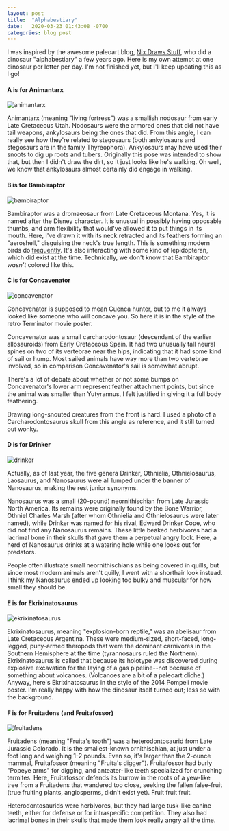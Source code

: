 ```yaml
---
layout: post
title:  "Alphabestiary"
date:   2020-03-23 01:43:08 -0700
categories: blog post
---
```

I was inspired by the awesome paleoart blog, [Nix Draws Stuff](https://alphynix.tumblr.com), who did a dinosaur "alphabestiary" a few years ago.  Here is my own attempt at one dinosaur per letter per day.  I'm not finished yet, but I'll keep updating this as I go!

#### A is for Animantarx
![animantarx](/assets/animantarx.jpg)

Animantarx (meaning "living fortress") was a smallish nodosaur from early Late Cretaceous Utah.  Nodosaurs were the armored ones that did not have tail weapons, ankylosaurs being the ones that did.  From this angle, I can really see how they're related to stegosaurs (both ankylosaurs and stegosaurs are in the family Thyreophora).  Ankylosaurs may have used their snoots to dig up roots and tubers.  Originally this pose was intended to show that, but then I didn't draw the dirt, so it just looks like he's walking.  Oh well, we know that ankylosaurs almost certainly did engage in walking.

#### B is for Bambiraptor
![bambiraptor](/assets/bambiraptor.jpg)

Bambiraptor was a dromaeosaur from Late Cretaceous Montana.  Yes, it is named after the Disney character.  It is unusual in possibly having opposable thumbs, and arm flexibility that would've allowed it to put things in its mouth.  Here, I've drawn it with its neck retracted and its feathers forming an "aeroshell," disguising the neck's true length.  This is something modern birds do [frequently](http://willoughbyart.blogspot.com/2012/07/the-neck-is-lie.html).  It's also interacting with some kind of lepidopteran, which did exist at the time.  Technically, we don't know that Bambiraptor _wasn't_ colored like this.

#### C is for Concavenator
![concavenator](/assets/concavenator.png)

Concavenator is supposed to mean Cuenca hunter, but to me it always looked like someone who will concave you.  So here it is in the style of the retro Terminator movie poster.

Concavenator was a small carcharodontosaur (descendant of the earlier allosauroids) from Early Cretaceous Spain.  It had two unusually tall neural spines on two of its vertebrae near the hips, indicating that it had some kind of sail or hump.  Most sailed animals have way more than two vertebrae involved, so in comparison Concavenator's sail is somewhat abrupt.

There's a lot of debate about whether or not some bumps on Concavenator's lower arm represent feather attachment points, but since the animal was smaller than Yutyrannus, I felt justified in giving it a full body feathering.

Drawing long-snouted creatures from the front is hard.  I used a photo of a Carcharodontosaurus skull from this angle as reference, and it still turned out wonky.

#### D is for Drinker
![drinker](/assets/drinker.jpg)

Actually, as of last year, the five genera Drinker, Othnielia, Othnielosaurus, Laosaurus, and Nanosaurus were all lumped under the banner of Nanosaurus, making the rest junior synonyms.

Nanosaurus was a small (20-pound) neornithischian from Late Jurassic North America.  Its remains were originally found by the Bone Warrior, Othniel Charles Marsh (after whom Othnielia and Othnielosaurus were later named), while Drinker was named for his rival, Edward Drinker Cope, who did not find any Nanosaurus remains.  These little beaked herbivores had a lacrimal bone in their skulls that gave them a perpetual angry look.  Here, a herd of Nanosaurus drinks at a watering hole while one looks out for predators.

People often illustrate small neornithischians as being covered in quills, but since most modern animals aren't quilly, I went with a shorthair look instead.  I think my Nanosaurus ended up looking too bulky and muscular for how small they should be.

#### E is for Ekrixinatosaurus
![ekrixinatosaurus](/assets/ekrixinatosaurus.jpg)

Ekrixinatosaurus, meaning "explosion-born reptile," was an abelisaur from Late Cretaceous Argentina.  These were medium-sized, short-faced, long-legged, puny-armed theropods that were the dominant carnivores in the Southern Hemisphere at the time (tyrannosaurs ruled the Northern).  Ekrixinatosaurus is called that because its holotype was discovered during explosive excavation for the laying of a gas pipeline--not because of something about volcanoes.  (Volcanoes are a bit of a paleoart cliche.)  Anyway, here's Ekrixinatosaurus in the style of the 2014 Pompeii movie poster.  I'm really happy with how the dinosaur itself turned out; less so with the background.

#### F is for Fruitadens (and Fruitafossor)
![fruitadens](/assets/fruitadens.jpg)

Fruitadens (meaning "Fruita's tooth") was a heterodontosaurid from Late Jurassic Colorado.  It is the smallest-known ornithischian, at just under a foot long and weighing 1-2 pounds.  Even so, it's larger than the 2-ounce mammal, Fruitafossor (meaning "Fruita's digger").  Fruitafossor had burly "Popeye arms" for digging, and anteater-like teeth specialized for crunching termites.  Here, Fruitafossor defends its burrow in the roots of a yew-like tree from a Fruitadens that wandered too close, seeking the fallen false-fruit (true fruiting plants, angiosperms, didn't exist yet).  Fruit fruit fruit.

Heterodontosaurids were herbivores, but they had large tusk-like canine teeth, either for defense or for intraspecific competition.  They also had lacrimal bones in their skulls that made them look really angry all the time.